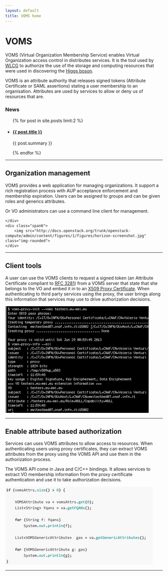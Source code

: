 ```yaml
---
layout: default
title: VOMS home
---
```


<div class="row-fluid marketing">
	<div class="span8">
		<h1>VOMS</h1>
		<p class="lead">VOMS (Virtual Organization Membership Service) enables Virtual Organization access control in distributes services. It is the tool used by <a href="http://wlcg.web.cern.ch/">WLCG</a> to authorize the use of the storage and computing resources that were used in discovering the <a href="http://press.web.cern.ch/press-releases/2012/07/cern-experiments-observe-particle-consistent-long-sought-higgs-boson">Higgs boson</a>.</p> 
		<p>VOMS is an attribute authority that releases signed tokens (Attribute Certificate or SAML assertions) stating a user membership to an organisation. Attributes are used by services to allow or deny us of resources that are.
		</p>
	</div>
	<div class="span4">
  	<h3>News</a></h3>
		<ul class="unstyled">
		{% for post in site.posts limit:2 %}
    	<li>
       	<h4><a href="{{ post.url }}">{{ post.title }}</a></h4>
        <p>{{ post.summary }}</p>
    	</li>
    {% endfor %}
		</ul>
  </div>
</div>

<hr class="soften">

<div class="row-fluid marketing">
	<div class="span6">
		<h2 class="">Organization management</h2>
		<p class="">VOMS provides a web application for managing organizations. It support a rich registration process with AUP acceptance enforcement and membership expiration. Users can be assigned to groups and can be given roles and generics attributes.</p>
		<p class="">Or VO administrators can use a command line client for management.</p>
		
	</div>
	<div class="span6">
		<img src="http://docs.openstack.org/trunk/openstack-compute/admin/content/figures/1/figures/horizon-screenshot.jpg" class="img-rounded">
	</div>
</div>

<hr class="soften">

<div class="row-fluid marketing">
	<div class="span6">
		<h2 class="">Client tools</h2>
		<p class="">A user can use the VOMS clients to request a signed token (an Attribute Certificate compliant to <a href="http://www.ietf.org/rfc/rfc3281.txt">RFC 3281</a>) from a VOMS server that state that she belongs to the VO and embed it in to an <a href="http://www.ietf.org/rfc/rfc3820.txt">X509 Proxy Certificate</a>. When authenticating to third party services using the proxy, the user brings along this information that services may use to drive authorization decisions.
		</p>
	</div>
	<div class="span6">
		<img src="assets/img/clients.png" class="img-polaroid">
	</div>
</div>

<hr class="soften">

<div class="row-fluid marketing">
	<div class="span6">
		<h2>Enable attribute based authorization</h2>
		<p>Services can uses VOMS attributes to allow access to resources. When authenticating users using proxy certificates, they can extract VOMS attributes from the proxy using the VOMS API and use them in the authorization process.</p>
		<p>The VOMS API come in Java and C/C++ bindings. It allows services to extract VO membership information from the proxy certificate authentication and use it to take authorization decisions.</p>
	</div>
	<div class="span6">
		<img src="assets/img/snippet.png" class="img-rounded">
	</div>
</div>

<hr class="soften">

</div>

